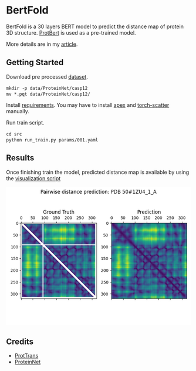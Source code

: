 # BertFold

BertFold is a 30 layers BERT model to predict the distance map of protein 3D structure. [ProtBert](https://huggingface.co/Rostlab/prot_bert) is used as a pre-trained model.

More details are in my [article](https://medium.com/vitalify-asia/bert-meets-the-protein-3d-structure-44f869b15c06).

## Getting Started

Download pre processed [dataset](https://www.dropbox.com/sh/hhg2jo9ojafn2a0/AAA-ugVoIkIE1wYOWf2fILoua?dl=0).

```
mkdir -p data/ProteinNet/casp12
mv *.pqt data/ProteinNet/casp12/
```

Install [requirements](./requirements.txt). You may have to install [apex](https://github.com/NVIDIA/apex) and [torch-scatter](https://github.com/rusty1s/pytorch_scatter) manually.

Run train script.

```
cd src
python run_train.py params/001.yaml
```

## Results

Once finishing train the model, predicted distance map is available by using the [visualization script](./src/vis_contacts.py)

![1ZU4](images/1ZU4.jpg)

## Credits

* [ProtTrans](https://github.com/agemagician/ProtTrans)
* [ProteinNet](https://github.com/aqlaboratory/proteinnet)
